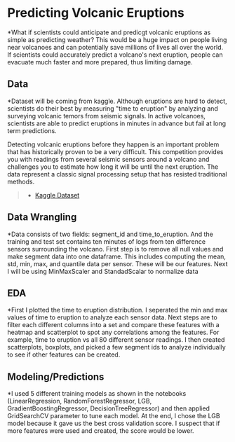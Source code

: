 # Predicting Volcanic Eruptions

*What if scientists could anticipate and predicgt volcanic eruptions as simple as predicting weather? This would be a huge impact on people living near volcanoes and can potentially save millions of lives all over the world. If scientists could accurately predict a volcano's next eruption, people can evacuate much faster and more prepared, thus limiting damage.

## Data

*Dataset will be coming from kaggle. Although eruptions are hard to detect, scientists do their best by measuring "time to eruption" by analyzing and surveying volcanic temors from seismic signals. In active volcanoes, scientists are able to predict eruptions in minutes in advance but fail at long term predictions. 

Detecting volcanic eruptions before they happen is an important problem that has historically proven to be a very difficult. This competition provides you with readings from several seismic sensors around a volcano and challenges you to estimate how long it will be until the next eruption. The data represent a classic signal processing setup that has resisted traditional methods.

> * [Kaggle Dataset](https://www.kaggle.com/c/predict-volcanic-eruptions-ingv-oe/data)

## Data Wrangling

*Data consists of two fields: segment_id and time_to_eruption. And the training and test set contains ten minutes of logs from ten difference sensors surrounding the volcano. First step is to remove all null values and make segment data into one dataframe. This includes computing the mean, std, min, max, and quantile data per sensor. These will be our features. Next I will be using MinMaxScaler and StandadScalar to normalize data

## EDA

*First I plotted the time to eruption distribution. I seperated the min and max values of time to eruption to analyze each sensor data. Next steps are to filter each different columns into a set and compare these features with a heatmap and scatterplot to spot any correlations among the features. For example, time to eruption vs all 80 different sensor readings. I then created scatterplots, boxplots, and picked a few segment ids to analyze individually to see if other features can be created.


## Modeling/Predictions

*I used 5 different training models as shown in the notebooks (LinearRegression, RandomForestRegressor, LGB, GradientBoostingRegressor, DecisionTreeRegressor) and then applied GridSearchCV parameter to tune each model. At the end, I chose the LGB model because it gave us the best cross validation score. I suspect that if more features were used and created, the score would be lower. 







